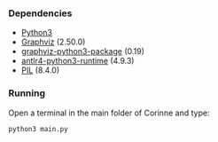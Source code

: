 ### Dependencies

- [Python3](https://www.python.org)
- [Graphviz](https://www.graphviz.org/download/) (2.50.0)
- [graphviz-python3-package](https://pypi.org/project/graphviz/) (0.19)
- [antlr4-python3-runtime](https://pypi.org/project/antlr4-python3-runtime/) (4.9.3)
- [PIL](https://pypi.org/project/Pillow/) (8.4.0)

### Running

Open a terminal in the main folder of Corinne and type:
```sh
python3 main.py
```
